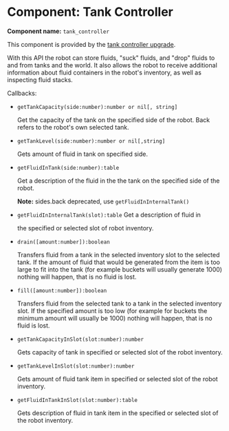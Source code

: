 # Component: Tank Controller

**Component name:** `tank_controller`

This component is provided by the [tank controller
upgrade](/item/tank_controller_upgrade).

With this API the robot can store fluids, "suck" fluids, and "drop"
fluids to and from tanks and the world. It also allows the robot to
receive additional information about fluid containers in the robot's
inventory, as well as inspecting fluid stacks.

Callbacks:

- `getTankCapacity(side:number):number or nil[, string]`

    Get the capacity of the tank on the specified side of the robot.
    Back refers to the robot's own selected tank.

- `getTankLevel(side:number):number or nil[,string]`

    Gets amount of fluid in tank on specified side.

- `getFluidInTank(side:number):table`

    Get a description of the fluid in the the tank on the specified side
    of the robot.
    
    **Note:** sides.back deprecated, use `getFluidInInternalTank()`

- `getFluidInInternalTank(slot):table` Get a description of fluid in

    the specified or selected slot of robot inventory.

- `drain([amount:number]):boolean`

    Transfers fluid from a tank in the selected inventory slot to the
    selected tank. If the amount of fluid that would be generated from
    the item is too large to fit into the tank (for example buckets will
    usually generate 1000) nothing will happen, that is no fluid is
    lost.

- `fill([amount:number]):boolean`

    Transfers fluid from the selected tank to a tank in the selected
    inventory slot. If the specified amount is too low (for example for
    buckets the minimum amount will usually be 1000) nothing will
    happen, that is no fluid is lost.

- `getTankCapacityInSlot(slot:number):number`

    Gets capacity of tank in specified or selected slot of the robot
    inventory.

- `getTankLevelInSlot(slot:number):number`

    Gets amount of fluid tank item in specified or selected slot of the
    robot inventory.

- `getFluidInTankInSlot(slot:number):table`

    Gets description of fluid in tank item in the specified or selected
    slot of the robot inventory.